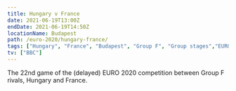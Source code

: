 ```yaml
---
title: Hungary v France
date: 2021-06-19T13:00Z
endDate: 2021-06-19T14:50Z
locationName: Budapest
path: /euro-2020/hungary-france/
tags: ["Hungary", "France", "Budapest", "Group F", "Group stages","EURO 2020"]
tv: ["BBC"]
---
```

The 22nd game of the (delayed) EURO 2020 competition between Group F rivals, Hungary and France.
